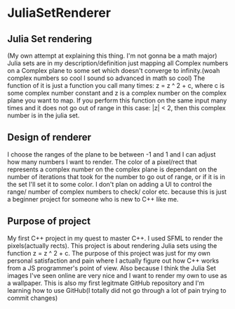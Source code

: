 # JuliaSetRenderer

## Julia Set rendering
(My own attempt at explaining this thing. I'm not gonna be a math major)
Julia sets are in my description/definition just mapping all Complex numbers on a Complex plane to some set which doesn't converge to infinity.(woah complex numbers so cool I sound so advanced in math so cool) The function of it is just a function you call many times: z = z ^ 2 + c, where c is some complex number constant and z is a complex number on the complex plane you want to map. If you perform this function on the same input many times and it does not go out of range in this case: |z| < 2, then this complex number is in the julia set.

## Design of renderer
I choose the ranges of the plane to be between -1 and 1 and I can adjust how many numbers I want to render. The color of a pixel/rect that represents a complex number on the complex plane is dependant on the number of iterations that took for the number to go out of range, or if it is in the set I'll set it to some color. I don't plan on adding a UI to control the range/ number of complex numbers to check/ color etc. because this is just a beginner project for someone who is new to C++ like me.

## Purpose of project
My first C++ project in my quest to master C++. I used SFML to render the pixels(actually rects). This project is about rendering Julia sets using the function z = z ^ 2 + c. The purpose of this project was just for my own personal satisfaction and pain where I actually figure out how C++ works from a JS programmer's point of view. Also because I think the Julia Set images I've seen online are very nice and I want to render my own to use as a wallpaper.
This is also my first legitmate GitHub repository and I'm learning how to use GitHub(I totally did not go through a lot of pain trying to commit changes)
